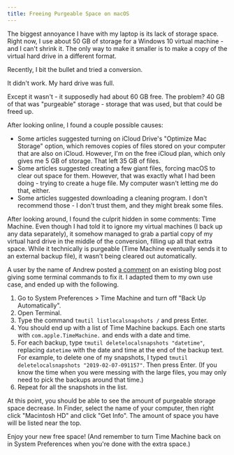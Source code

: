 ```yaml
---
title: Freeing Purgeable Space on macOS
---
```


The biggest annoyance I have with my laptop is its lack of storage space. Right now, I use about 50 GB of storage for a Windows 10 virtual machine - and I can't shrink it. The only way to make it smaller is to make a copy of the virtual hard drive in a different format.

Recently, I bit the bullet and tried a conversion.

It didn't work. My hard drive was full.

Except it wasn't - it supposedly had about 60 GB free. The problem? 40 GB of that was "purgeable" storage - storage that was used, but that could be freed up.

After looking online, I found a couple possible causes:

- Some articles suggested turning on iCloud Drive's "Optimize Mac Storage" option, which removes copies of files stored on your computer that are also on iCloud. However, I'm on the free iCloud plan, which only gives me 5 GB of storage. That left 35 GB of files.
- Some articles suggested creating a few giant files, forcing macOS to clear out space for them. However, that was exactly what I had been doing - trying to create a huge file. My computer wasn't letting me do that, either.
- Some articles suggested downloading a cleaning program. I don't recommend those - I don't trust them, and they might break some files.

After looking around, I found the culprit hidden in some comments: Time Machine. Even though I had told it to ignore my virtual machines (I back up any data separately), it somehow managed to grab a partial copy of my virtual hard drive in the middle of the conversion, filling up all that extra space. While it technically is purgeable (Time Machine eventually sends it to an external backup file), it wasn't being cleared out automatically.

A user by the name of Andrew posted [a comment](https://www.jackenhack.com/mac-os-remove-purgeable-high-sierra/#comment-54981) on an existing blog post giving some terminal commands to fix it. I adapted them to my own use case, and ended up with the following.

1. Go to System Preferences > Time Machine and turn off "Back Up Automatically".
2. Open Terminal.
3. Type the command `tmutil listlocalsnapshots /` and press Enter.
4. You should end up with a list of Time Machine backups. Each one starts with `com.apple.TimeMachine.` and ends with a date and time.
5. For each backup, type `tmutil deletelocalsnapshots "datetime"`, replacing `datetime` with the date and time at the end of the backup text. For example, to delete one of my snapshots, I typed `tmutil deletelocalsnapshots "2019-02-07-091157"`. Then press Enter. (If you know the time when you were messing with the large files, you may only need to pick the backups around that time.)
6. Repeat for all the snapshots in the list.

At this point, you should be able to see the amount of purgeable storage space decrease. In Finder, select the name of your computer, then right click "Macintosh HD" and click "Get Info". The amount of space you have will be listed near the top.

Enjoy your new free space! (And remember to turn Time Machine back on in System Preferences when you're done with the extra space.)